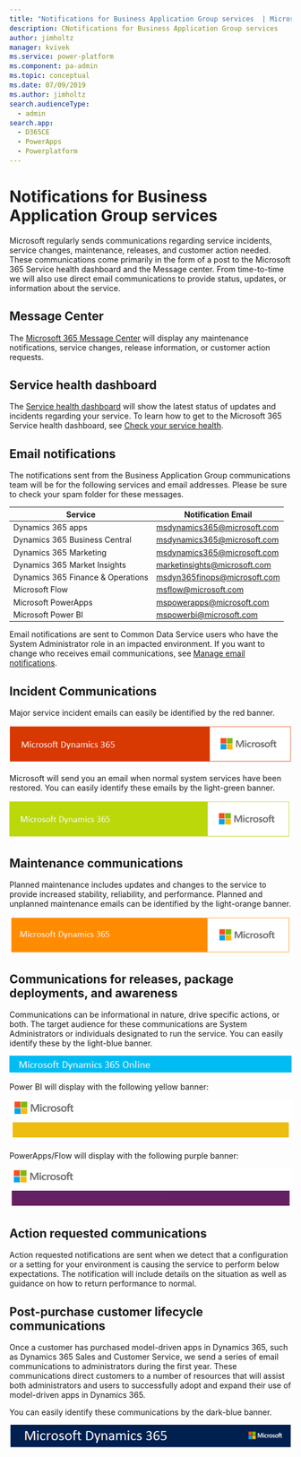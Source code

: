 ```yaml
---
title: "Notifications for Business Application Group services  | MicrosoftDocs"
description: CNotifications for Business Application Group services
author: jimholtz
manager: kvivek
ms.service: power-platform
ms.component: pa-admin
ms.topic: conceptual
ms.date: 07/09/2019
ms.author: jimholtz
search.audienceType: 
  - admin
search.app: 
  - D365CE
  - PowerApps
  - Powerplatform
---
```

# Notifications for Business Application Group services

Microsoft regularly sends communications regarding service incidents, service changes, maintenance, releases, and customer action needed. These communications come primarily in the form of a post to the Microsoft 365 Service health dashboard and the Message center.  From time-to-time we will also use direct email communications to provide status, updates, or information about the service.  

## Message Center
The [Microsoft 365 Message Center](https://docs.microsoft.com/office365/admin/manage/message-center?view=o365-worldwide) will display any maintenance notifications, service changes, release information, or customer action requests.

## Service health dashboard
The [Service health dashboard](https://docs.microsoft.com/office365/enterprise/view-service-health) will show the latest status of updates and incidents regarding your service. To learn how to get to the Microsoft 365 Service health dashboard, see [Check your service health](use-office-365-admin-center-manage-subscription.md#check-your-service-health).

## Email notifications
The notifications sent from the Business Application Group communications team will be for the following services and email addresses.  Please be sure to check your spam folder for these messages.

|Service | Notification Email | 
| ------------- | -------------| 
| Dynamics 365 apps   | msdynamics365@microsoft.com  | 
| Dynamics 365 Business Central | msdynamics365@microsoft.com |
| Dynamics 365 Marketing | msdynamics365@microsoft.com |
| Dynamics 365 Market Insights | marketinsights@microsoft.com|
| Dynamics 365 Finance & Operations    | msdyn365finops@microsoft.com| 
| Microsoft Flow  | msflow@microsoft.com| 
| Microsoft PowerApps | mspowerapps@microsoft.com| 
| Microsoft Power BI  | mspowerbi@microsoft.com| 


Email notifications are sent to Common Data Service users who have the System Administrator role in an impacted environment.  If you want to change who receives email communications, see [Manage email notifications](../admin/manage-email-notifications.md).

## Incident Communications
Major service incident emails can easily be identified by the red banner.

![Service incident email banner](../admin/media/service-incident-banner.png "Service incident email banner")  
 
Microsoft will send you an email when normal system services have been restored. You can easily identify these emails by the light-green banner.

![Service restored email banner](../admin/media/service-restored-banner.png "Service restored email banner")  
 
## Maintenance communications 
Planned maintenance includes updates and changes to the service to provide increased stability, reliability, and performance. Planned and unplanned maintenance emails can be identified by the light-orange banner.

![Planned and unplanned maintenance banner](../admin/media/maintenance-banner.png "Planned and unplanned maintenance banner")

## Communications for releases, package deployments, and awareness
Communications can be informational in nature, drive specific actions, or both. The target audience for these communications are System Administrators or individuals designated to run the service. You can easily identify these by the light-blue banner.

![General awareness email banner](../admin/media/scheduling-banner.png "General awareness email banner") 
 
Power BI will display with the following yellow banner:
 
![Power BI](../admin/media/PowerBI-banner.png "Power BI") 
 
 PowerApps/Flow will display with the following purple banner:
 
![PowerApps](../admin/media/PowerApps-Banner.png "PowerApps") 

## Action requested communications 
Action requested notifications are sent when we detect that a configuration or a setting for your environment is causing the service to perform below expectations. The notification will include details on the situation as well as guidance on how to return performance to normal.

## Post-purchase customer lifecycle communications
Once a customer has purchased model-driven apps in Dynamics 365, such as Dynamics 365 Sales and Customer Service, we send a series of email communications to administrators during the first year. These communications direct customers to a number of resources that will assist both administrators and users to successfully adopt and expand their use of model-driven apps in Dynamics 365.

You can easily identify these communications by the dark-blue banner.

![Post-purchase email banner](../admin/media/post-purchase-banner.png "Post-purchase email banner")  
 

